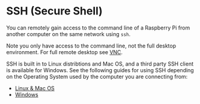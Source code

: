 # SSH (Secure Shell)

You can remotely gain access to the command line of a Raspberry Pi from another computer on the same network using `ssh`.

Note you only have access to the command line, not the full desktop environment. For full remote desktop see [VNC](vnc.md).

SSH is built in to Linux distribtions and Mac OS, and a third party SSH client is available for Windows. See the following guides for using SSH depending on the Operating System used by the computer you are connecting from:

- [Linux & Mac OS](ssh/unix.md)
- [Windows](ssh/windows.md)
